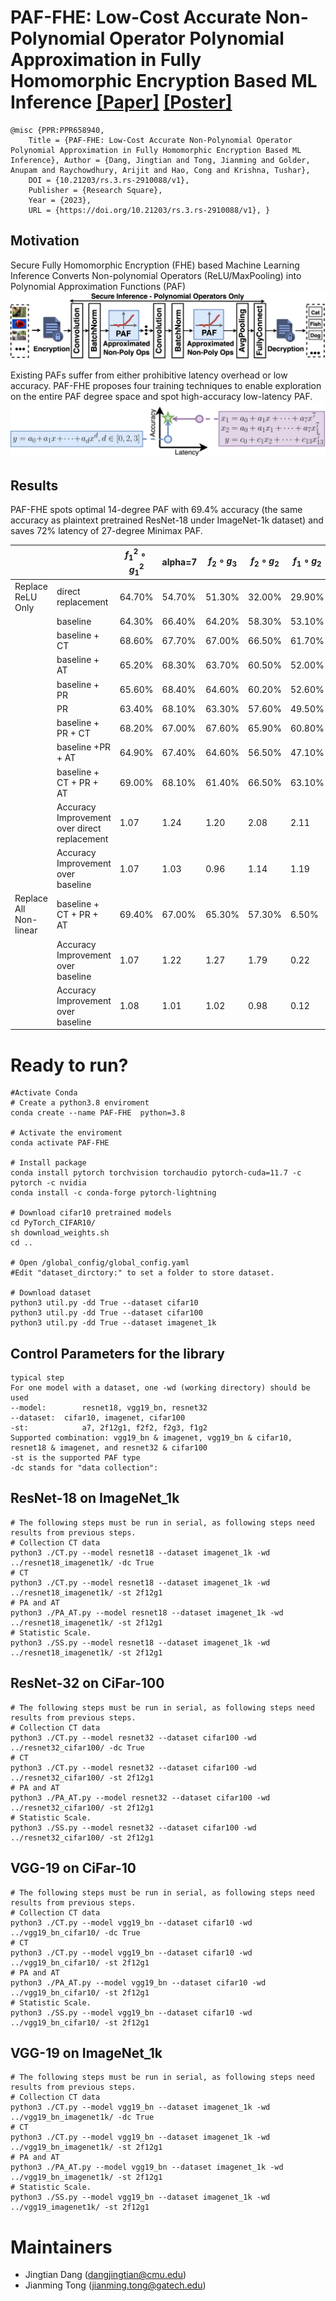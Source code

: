 # PAF-FHE: Low-Cost Accurate Non-Polynomial Operator Polynomial Approximation in Fully Homomorphic Encryption Based ML Inference [[Paper]](https://assets.researchsquare.com/files/rs-2910088/v1_covered_0e6c94bd-1499-4b2c-b414-902c232b490c.pdf?c=1683777877) [[Poster]](https://jianmingtong.github.io/publications/PAF_FHE_poster.pdf)
```
@misc {PPR:PPR658940, 
    Title = {PAF-FHE: Low-Cost Accurate Non-Polynomial Operator Polynomial Approximation in Fully Homomorphic Encryption Based ML Inference}, Author = {Dang, Jingtian and Tong, Jianming and Golder, Anupam and Raychowdhury, Arijit and Hao, Cong and Krishna, Tushar}, 
    DOI = {10.21203/rs.3.rs-2910088/v1}, 
    Publisher = {Research Square}, 
    Year = {2023}, 
    URL = {https://doi.org/10.21203/rs.3.rs-2910088/v1}, }
```
## Motivation
Secure Fully Homomorphic Encryption (FHE) based Machine Learning Inference Converts Non-polynomial Operators (ReLU/MaxPooling) into Polynomial Approximation Functions (PAF)
![](image/secure_ML_inference.png)

Existing PAFs suffer from either prohibitive latency overhead or low accuracy. PAF-FHE proposes four training techniques to enable exploration on the entire PAF degree space and spot high-accuracy low-latency PAF.
![](image/RelatedWork.png)

## Results
PAF-FHE spots optimal 14-degree PAF with 69.4% accuracy (the same accuracy as plaintext pretrained ResNet-18 under ImageNet-1k dataset) and saves 72% latency of 27-degree Minimax PAF.

|  |  | $f_1^2 \circ g_1^2$ | alpha=7 | $f_2\circ g_3$ | $f_2\circ g_2$ | $f_1\circ g_2$ |
| --- | --- | --- | --- | --- | --- | --- |
| Replace ReLU Only | direct replacement | 64.70% | 54.70% | 51.30% | 32.00% | 29.90% |
|  | baseline | 64.30% | 66.40% | 64.20% | 58.30% | 53.10% |
|  | baseline + CT | 68.60% | 67.70% | 67.00% | 66.50% | 61.70% |
|  | baseline + AT | 65.20% | 68.30% | 63.70% | 60.50% | 52.00% |
|  | baseline + PR | 65.60% | 68.40% | 64.60% | 60.20% | 52.60% |
|  | PR | 63.40% | 68.10% | 63.30% | 57.60% | 49.50% |
|  | baseline + PR + CT | 68.20% | 67.00% | 67.60% | 65.90% | 60.80% |
|  | baseline +PR + AT | 64.90% | 67.40% | 64.60% | 56.50% | 47.10% |
|  | baseline + CT + PR + AT | 69.00% | 68.10% | 61.40% | 66.50% | 63.10% |
|  | Accuracy Improvement over direct replacement | 1.07 | 1.24 | 1.20 | 2.08 | 2.11 |
|  | Accuracy Improvement over baseline | 1.07 | 1.03 | 0.96 | 1.14 | 1.19 |
| Replace All Non-linear | baseline + CT + PR + AT | 69.40% | 67.00% | 65.30% | 57.30% | 6.50% |
|  | Accuracy Improvement over baseline | 1.07 | 1.22 | 1.27 | 1.79 | 0.22 |
|  | Accuracy Improvement over baseline | 1.08 | 1.01 | 1.02 | 0.98 | 0.12 |


# Ready to run?
```
#Activate Conda
# Create a python3.8 enviroment
conda create --name PAF-FHE  python=3.8

# Activate the enviroment
conda activate PAF-FHE

# Install package
conda install pytorch torchvision torchaudio pytorch-cuda=11.7 -c pytorch -c nvidia
conda install -c conda-forge pytorch-lightning

# Download cifar10 pretrained models
cd PyTorch_CIFAR10/
sh download_weights.sh 
cd ..

# Open /global_config/global_config.yaml
#Edit "dataset_dirctory:" to set a folder to store dataset.

# Download dataset
python3 util.py -dd True --dataset cifar10
python3 util.py -dd True --dataset cifar100
python3 util.py -dd True --dataset imagenet_1k
```


## Control Parameters for the library
```
typical step
For one model with a dataset, one -wd (working directory) should be used
--model: 		resnet18, vgg19_bn, resnet32
--dataset: 	cifar10, imagenet, cifar100
-st: 			a7, 2f12g1, f2f2, f2g3, f1g2
Supported combination: vgg19_bn & imagenet, vgg19_bn & cifar10, resnet18 & imagenet, and resnet32 & cifar100
-st is the supported PAF type
-dc stands for "data collection": 
```

## ResNet-18 on ImageNet_1k
```
# The following steps must be run in serial, as following steps need results from previous steps.
# Collection CT data
python3 ./CT.py --model resnet18 --dataset imagenet_1k -wd ../resnet18_imagenet1k/ -dc True
# CT
python3 ./CT.py --model resnet18 --dataset imagenet_1k -wd ../resnet18_imagenet1k/ -st 2f12g1
# PA and AT
python3 ./PA_AT.py --model resnet18 --dataset imagenet_1k -wd ../resnet18_imagenet1k/ -st 2f12g1
# Statistic Scale.
python3 ./SS.py --model resnet18 --dataset imagenet_1k -wd ../resnet18_imagenet1k/ -st 2f12g1
```
## ResNet-32 on CiFar-100
```
# The following steps must be run in serial, as following steps need results from previous steps.
# Collection CT data
python3 ./CT.py --model resnet32 --dataset cifar100 -wd ../resnet32_cifar100/ -dc True
# CT
python3 ./CT.py --model resnet32 --dataset cifar100 -wd ../resnet32_cifar100/ -st 2f12g1
# PA and AT
python3 ./PA_AT.py --model resnet32 --dataset cifar100 -wd ../resnet32_cifar100/ -st 2f12g1
# Statistic Scale.
python3 ./SS.py --model resnet32 --dataset cifar100 -wd ../resnet32_cifar100/ -st 2f12g1
```

## VGG-19 on CiFar-10
```
# The following steps must be run in serial, as following steps need results from previous steps.
# Collection CT data
python3 ./CT.py --model vgg19_bn --dataset cifar10 -wd ../vgg19_bn_cifar10/ -dc True
# CT
python3 ./CT.py --model vgg19_bn --dataset cifar10 -wd ../vgg19_bn_cifar10/ -st 2f12g1
# PA and AT
python3 ./PA_AT.py --model vgg19_bn --dataset cifar10 -wd ../vgg19_bn_cifar10/ -st 2f12g1
# Statistic Scale.
python3 ./SS.py --model vgg19_bn --dataset cifar10 -wd ../vgg19_bn_cifar10/ -st 2f12g1
```

## VGG-19 on ImageNet_1k
```
# The following steps must be run in serial, as following steps need results from previous steps.
# Collection CT data
python3 ./CT.py --model vgg19_bn --dataset imagenet_1k -wd ../vgg19_bn_imagenet1k/ -dc True
# CT
python3 ./CT.py --model vgg19_bn --dataset imagenet_1k -wd ../vgg19_bn_imagenet1k/ -st 2f12g1
# PA and AT
python3 ./PA_AT.py --model vgg19_bn --dataset imagenet_1k -wd ../vgg19_bn_imagenet1k/ -st 2f12g1
# Statistic Scale.
python3 ./SS.py --model vgg19_bn --dataset imagenet_1k -wd ../vgg19_imagenet1k/ -st 2f12g1
```

# Maintainers

- Jingtian Dang (dangjingtian@cmu.edu)
- Jianming Tong (jianming.tong@gatech.edu)
